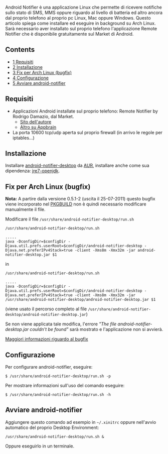 Android Notifier è una applicazione Linux che permette di ricevere notifiche sullo stato di SMS, MMS oppure riguardo al livello di batteria ed altro ancora dal proprio telefono al proprio pc Linux, Mac oppure Windows. Questo articolo spiega come installare ed eseguire in background su Arch Linux. Sarà necessario aver installato sul proprio telefono l'applicazione Remote Notifier che è disponibile gratuitamente sul Market di Android.

## Contents

*   [1 Requisiti](#Requisiti)
*   [2 Installazione](#Installazione)
*   [3 Fix per Arch Linux (bugfix)](#Fix_per_Arch_Linux_.28bugfix.29)
*   [4 Configurazione](#Configurazione)
*   [5 Avviare android-notifier](#Avviare_android-notifier)

## Requisiti

*   Applicazioni Android installate sul proprio telefono: Remote Notifier by Rodrigo Damazio, dal Market.
    *   [Sito dell'autore](http://code.google.com/p/android-notifier/)
    *   [Altro su Appbrain](http://www.appbrain.com/app/remote-notifier-for-android/org.damazio.notifier/)
*   La porta 10600 tcp/udp aperta sul proprio firewall (in arrivo le regole per iptables...)

## Installazione

Installare [android-notifier-desktop](https://aur.archlinux.org/packages/android-notifier-desktop/) da [AUR](/index.php/Arch_User_Repository_(Italiano) "Arch User Repository (Italiano)"), installare anche come sua dipendenza: [jre7-openjdk](https://www.archlinux.org/packages/?name=jre7-openjdk).

## Fix per Arch Linux (bugfix)

**Nota:** A partire dalla versione 0.5.1-2 (uscita il 25-07-2011) questo bugfix viene incorporato nel [PKGBUILD](/index.php/PKGBUILD_(Italiano) "PKGBUILD (Italiano)") non è quindi necessario modificare manualmente il file.

Modificare il file `/usr/share/android-notifier-desktop/run.sh`

 `/usr/share/android-notifier-desktop/run.sh` 
```
.....
java -DconfigDir=$configDir -Djava.util.prefs.userRoot=$configDir/android-notifier-desktop -Djava.net.preferIPv4Stack=true -client -Xms8m -Xmx32m -jar android-notifier-desktop.jar $1
```

in

 `/usr/share/android-notifier-desktop/run.sh` 
```
.....
java -DconfigDir=$configDir -Djava.util.prefs.userRoot=$configDir/android-notifier-desktop -Djava.net.preferIPv4Stack=true -client -Xms8m -Xmx32m -jar /usr/share/android-notifier-desktop/android-notifier-desktop.jar $1
```

(viene usato il percorso completo al file `/usr/share/android-notifier-desktop/android-notifier-desktop.jar`)

Se non viene applicata tale modifica, l'errore *"The file android-notifier-desktop.jar couldn't be found"* sarà mostrato e l'applicazione non si avvierà.

[Maggiori informazioni riguardo al bugfix](http://code.google.com/p/android-notifier/issues/detail?id=270)

## Configurazione

Per configurare android-notifier, eseguire:

```
$ /usr/share/android-notifier-desktop/run.sh -p 

```

Per mostrare informazioni sull'uso del comando eseguire:

```
$ /usr/share/android-notifier-desktop/run.sh -h

```

## Avviare android-notifier

Aggiungere questo comando ad esempio in `~/.xinitrc` oppure nell'avvio automatico del proprio Desktop Environment:

```
/usr/share/android-notifier-desktop/run.sh &

```

Oppure eseguirlo in un terminale.